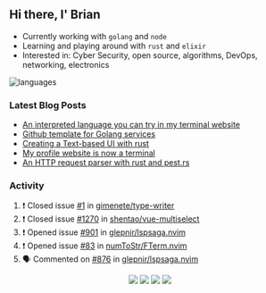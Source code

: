## Hi there, I' Brian

- Currently working with `golang` and `node`
- Learning and playing around with `rust` and `elixir`
- Interested in: Cyber Security, open source, algorithms, DevOps, networking, electronics

![languages](https://github-readme-stats.vercel.app/api/top-langs/?username=protiumx&layout=compact&langs_count=8&hide=ruby,vimscript,vue,scss,html)

### Latest Blog Posts

<!-- BLOG-POST-LIST:START -->
- [An interpreted language you can try in my terminal website](https://protiumx.dev/blog/posts/an-interpreted-language-you-can-try-in-my-terminal-website/)
- [Github template for Golang services](https://protiumx.dev/blog/posts/github-template-for-golang-services/)
- [Creating a Text-based UI with rust](https://protiumx.dev/blog/posts/creating-a-text-based-ui-with-rust/)
- [My profile website is now a terminal](https://protiumx.dev/blog/posts/my-profile-website-is-now-a-terminal/)
- [An HTTP request parser with rust and pest.rs](https://protiumx.dev/blog/posts/an-http-request-parser-with-rust-and-pest.rs/)
<!-- BLOG-POST-LIST:END -->

### Activity

<!--START_SECTION:activity-->
1. ❗️ Closed issue [#1](https://github.com/gimenete/type-writer/issues/1) in [gimenete/type-writer](https://github.com/gimenete/type-writer)
2. ❗️ Closed issue [#1270](https://github.com/shentao/vue-multiselect/issues/1270) in [shentao/vue-multiselect](https://github.com/shentao/vue-multiselect)
3. ❗️ Opened issue [#901](https://github.com/glepnir/lspsaga.nvim/issues/901) in [glepnir/lspsaga.nvim](https://github.com/glepnir/lspsaga.nvim)
4. ❗️ Opened issue [#83](https://github.com/numToStr/FTerm.nvim/issues/83) in [numToStr/FTerm.nvim](https://github.com/numToStr/FTerm.nvim)
5. 🗣 Commented on [#876](https://github.com/glepnir/lspsaga.nvim/issues/876) in [glepnir/lspsaga.nvim](https://github.com/glepnir/lspsaga.nvim)
<!--END_SECTION:activity-->

<p align="center">
  <a href="https://protiumx.dev/"><img src="https://img.shields.io/badge/-website-ff5757?style=for-the-badge&logo=iterm2&logoColor=white" /></a>
  <a href="https://protiumx.dev/blog"><img src="https://img.shields.io/badge/-blog-262654?style=for-the-badge&logo=hugo&logoColor=white" /></a>
  <a href="https://www.linkedin.com/in/bdmayo"><img src="https://img.shields.io/badge/-Brian_Mayo-0072b1?style=for-the-badge&logo=Linkedin&logoColor=white" /></a>
  <a href="https://www.instagram.com/_protium"><img src="https://img.shields.io/badge/-__protium-E4405F?style=for-the-badge&logo=instagram&logoColor=white" /></a>
</p>
